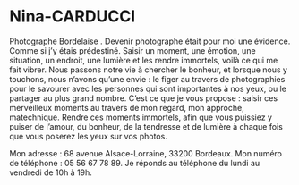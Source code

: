 # Nina-CARDUCCI
Photographe Bordelaise .
Devenir photographe était pour moi une évidence. Comme si j’y étais prédestiné. Saisir un moment, une émotion, une situation, un endroit, une lumière et les rendre
immortels, voilà ce qui me fait vibrer.
Nous passons notre vie à chercher le bonheur, et lorsque nous y touchons, nous n’avons qu’une envie : le figer au travers de photographies pour le savourer avec les 
personnes qui sont importantes à nos yeux, ou le partager au plus grand nombre.
C’est ce que je vous propose : saisir ces merveilleux moments au travers de mon regard, mon approche, matechnique. Rendre ces moments immortels, afin que vous 
puissiez y puiser de l’amour, du bonheur, de la tendresse et de lumière à chaque fois que vous poserez les yeux sur vos photos.

Mon adresse : 68 avenue Alsace-Lorraine, 33200 Bordeaux.
Mon numéro de téléphone : 05 56 67 78 89.
Je réponds au téléphone du lundi au vendredi de 10h à 19h.
